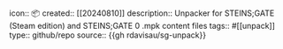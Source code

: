icon:: 📦
created::  [[20240810]]
description:: Unpacker for STEINS;GATE (Steam edition) and STEINS;GATE 0 .mpk content files 
tags:: #[[unpack]]
type:: github/repo
source:: {{gh rdavisau/sg-unpack}}
